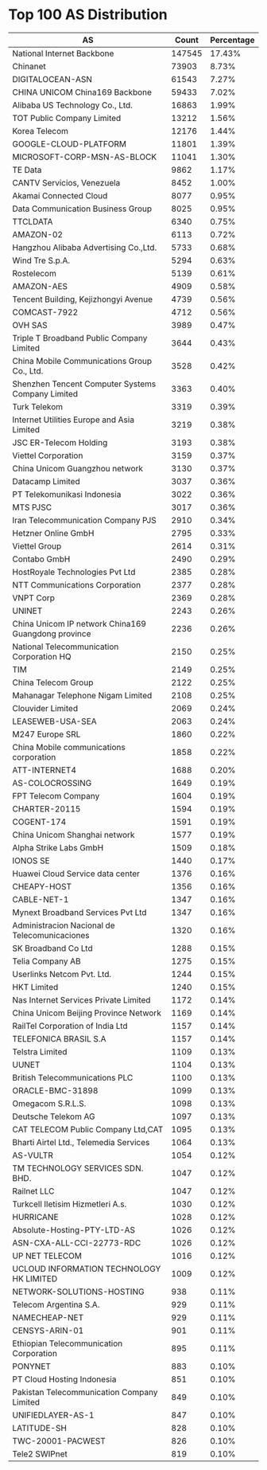 # Top 100 AS Distribution
| AS | Count | Percentage |
|----|----|----|
| National Internet Backbone | 147545 | 17.43% |
| Chinanet | 73903 | 8.73% |
| DIGITALOCEAN-ASN | 61543 | 7.27% |
| CHINA UNICOM China169 Backbone | 59433 | 7.02% |
| Alibaba US Technology Co., Ltd. | 16863 | 1.99% |
| TOT Public Company Limited | 13212 | 1.56% |
| Korea Telecom | 12176 | 1.44% |
| GOOGLE-CLOUD-PLATFORM | 11801 | 1.39% |
| MICROSOFT-CORP-MSN-AS-BLOCK | 11041 | 1.30% |
| TE Data | 9862 | 1.17% |
| CANTV Servicios, Venezuela | 8452 | 1.00% |
| Akamai Connected Cloud | 8077 | 0.95% |
| Data Communication Business Group | 8025 | 0.95% |
| TTCLDATA | 6340 | 0.75% |
| AMAZON-02 | 6113 | 0.72% |
| Hangzhou Alibaba Advertising Co.,Ltd. | 5733 | 0.68% |
| Wind Tre S.p.A. | 5294 | 0.63% |
| Rostelecom | 5139 | 0.61% |
| AMAZON-AES | 4909 | 0.58% |
| Tencent Building, Kejizhongyi Avenue | 4739 | 0.56% |
| COMCAST-7922 | 4712 | 0.56% |
| OVH SAS | 3989 | 0.47% |
| Triple T Broadband Public Company Limited | 3644 | 0.43% |
| China Mobile Communications Group Co., Ltd. | 3528 | 0.42% |
| Shenzhen Tencent Computer Systems Company Limited | 3363 | 0.40% |
| Turk Telekom | 3319 | 0.39% |
| Internet Utilities Europe and Asia Limited | 3219 | 0.38% |
| JSC ER-Telecom Holding | 3193 | 0.38% |
| Viettel Corporation | 3159 | 0.37% |
| China Unicom Guangzhou network | 3130 | 0.37% |
| Datacamp Limited | 3037 | 0.36% |
| PT Telekomunikasi Indonesia | 3022 | 0.36% |
| MTS PJSC | 3017 | 0.36% |
| Iran Telecommunication Company PJS | 2910 | 0.34% |
| Hetzner Online GmbH | 2795 | 0.33% |
| Viettel Group | 2614 | 0.31% |
| Contabo GmbH | 2490 | 0.29% |
| HostRoyale Technologies Pvt Ltd | 2385 | 0.28% |
| NTT Communications Corporation | 2377 | 0.28% |
| VNPT Corp | 2369 | 0.28% |
| UNINET | 2243 | 0.26% |
| China Unicom IP network China169 Guangdong province | 2236 | 0.26% |
| National Telecommunication Corporation HQ | 2150 | 0.25% |
| TIM | 2149 | 0.25% |
| China Telecom Group | 2122 | 0.25% |
| Mahanagar Telephone Nigam Limited | 2108 | 0.25% |
| Clouvider Limited | 2069 | 0.24% |
| LEASEWEB-USA-SEA | 2063 | 0.24% |
| M247 Europe SRL | 1860 | 0.22% |
| China Mobile communications corporation | 1858 | 0.22% |
| ATT-INTERNET4 | 1688 | 0.20% |
| AS-COLOCROSSING | 1649 | 0.19% |
| FPT Telecom Company | 1604 | 0.19% |
| CHARTER-20115 | 1594 | 0.19% |
| COGENT-174 | 1591 | 0.19% |
| China Unicom Shanghai network | 1577 | 0.19% |
| Alpha Strike Labs GmbH | 1509 | 0.18% |
| IONOS SE | 1440 | 0.17% |
| Huawei Cloud Service data center | 1376 | 0.16% |
| CHEAPY-HOST | 1356 | 0.16% |
| CABLE-NET-1 | 1347 | 0.16% |
| Mynext Broadband Services Pvt Ltd | 1347 | 0.16% |
| Administracion Nacional de Telecomunicaciones | 1320 | 0.16% |
| SK Broadband Co Ltd | 1288 | 0.15% |
| Telia Company AB | 1275 | 0.15% |
| Userlinks Netcom Pvt. Ltd. | 1244 | 0.15% |
| HKT Limited | 1240 | 0.15% |
| Nas Internet Services Private Limited | 1172 | 0.14% |
| China Unicom Beijing Province Network | 1169 | 0.14% |
| RailTel Corporation of India Ltd | 1157 | 0.14% |
| TELEFONICA BRASIL S.A | 1157 | 0.14% |
| Telstra Limited | 1109 | 0.13% |
| UUNET | 1104 | 0.13% |
| British Telecommunications PLC | 1100 | 0.13% |
| ORACLE-BMC-31898 | 1099 | 0.13% |
| Omegacom S.R.L.S. | 1098 | 0.13% |
| Deutsche Telekom AG | 1097 | 0.13% |
| CAT TELECOM Public Company Ltd,CAT | 1095 | 0.13% |
| Bharti Airtel Ltd., Telemedia Services | 1064 | 0.13% |
| AS-VULTR | 1054 | 0.12% |
| TM TECHNOLOGY SERVICES SDN. BHD. | 1047 | 0.12% |
| Railnet LLC | 1047 | 0.12% |
| Turkcell Iletisim Hizmetleri A.s. | 1030 | 0.12% |
| HURRICANE | 1028 | 0.12% |
| Absolute-Hosting-PTY-LTD-AS | 1026 | 0.12% |
| ASN-CXA-ALL-CCI-22773-RDC | 1026 | 0.12% |
| UP NET TELECOM | 1016 | 0.12% |
| UCLOUD INFORMATION TECHNOLOGY HK LIMITED | 1009 | 0.12% |
| NETWORK-SOLUTIONS-HOSTING | 938 | 0.11% |
| Telecom Argentina S.A. | 929 | 0.11% |
| NAMECHEAP-NET | 929 | 0.11% |
| CENSYS-ARIN-01 | 901 | 0.11% |
| Ethiopian Telecommunication Corporation | 895 | 0.11% |
| PONYNET | 883 | 0.10% |
| PT Cloud Hosting Indonesia | 851 | 0.10% |
| Pakistan Telecommunication Company Limited | 849 | 0.10% |
| UNIFIEDLAYER-AS-1 | 847 | 0.10% |
| LATITUDE-SH | 828 | 0.10% |
| TWC-20001-PACWEST | 826 | 0.10% |
| Tele2 SWIPnet | 819 | 0.10% |
